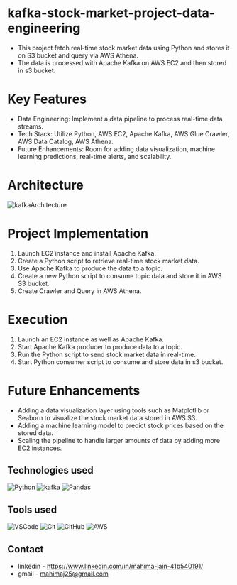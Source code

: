 # kafka-stock-market-project-data-engineering

- This project fetch real-time stock market data using Python and stores it on S3 bucket and query via AWS Athena.
- The data is processed with Apache Kafka on AWS EC2 and then stored in s3 bucket.

# Key Features
- Data Engineering: Implement a data pipeline to process real-time data streams.
- Tech Stack: Utilize Python, AWS EC2, Apache Kafka, AWS Glue Crawler, AWS Data Catalog, AWS Athena.
- Future Enhancements: Room for adding data visualization, machine learning predictions, real-time alerts, and scalability.

# Architecture
![kafkaArchitecture](https://user-images.githubusercontent.com/96101074/221560528-bcdb0862-f150-4b9e-b35d-7c6c27dbf546.png)

# Project Implementation
1. Launch EC2 instance and install Apache Kafka.
2. Create a Python script to retrieve real-time stock market data.
3. Use Apache Kafka to produce the data to a topic.
4. Create a new Python script to consume topic data and store it in AWS S3 bucket.
5. Create Crawler and Query in AWS Athena.

# Execution
1. Launch an EC2 instance as well as Apache Kafka.
2. Start Apache Kafka producer to produce data to a topic.
3. Run the Python script to send stock market data in real-time.
4. Start Python consumer script to consume and store data in s3 bucket.

# Future Enhancements
- Adding a data visualization layer using tools such as Matplotlib or Seaborn to visualize the stock market data stored in AWS S3.
- Adding a machine learning model to predict stock prices based on the stored data.
- Scaling the pipeline to handle larger amounts of data by adding more EC2 instances.

## **Technologies used**
![Python](https://img.shields.io/badge/python-3670A0?style=for-the-badge&logo=python&logoColor=ffdd54)
![kafka](https://img.shields.io/badge/Apache_Kafka-231F20?style=for-the-badge&logo=apache-kafka&logoColor=white)
![Pandas](https://img.shields.io/badge/pandas-%23150458.svg?style=for-the-badge&logo=pandas&logoColor=white)

## **Tools used**
![VSCode](https://img.shields.io/badge/VSCode-0078D4?style=for-the-badge&logo=visual%20studio%20code&logoColor=white)
![Git](https://img.shields.io/badge/git-%23F05033.svg?style=for-the-badge&logo=git&logoColor=white)
![GitHub](https://img.shields.io/badge/github-%23121011.svg?style=for-the-badge&logo=github&logoColor=white)
![AWS](https://img.shields.io/badge/Amazon_AWS-FF9900?style=for-the-badge&logo=amazonaws&logoColor=white)
## Contact

- linkedin - https://www.linkedin.com/in/mahima-jain-41b540191/
- gmail - mahimaj25@gmail.com
